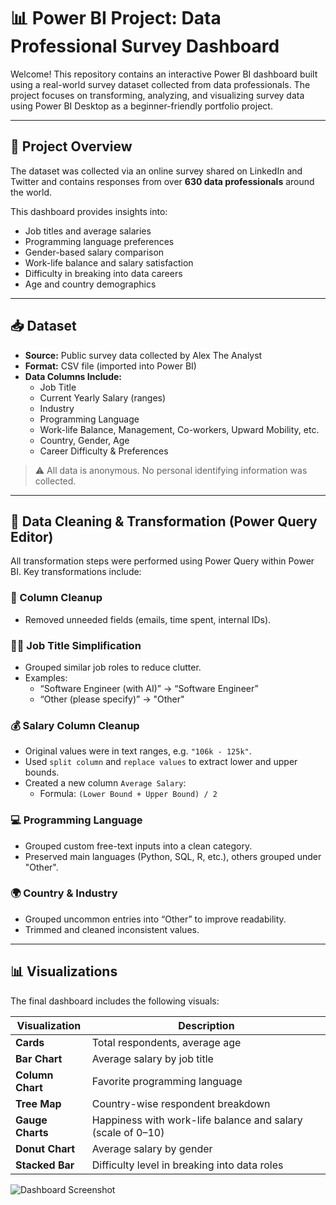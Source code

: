 # 📊 Power BI Project: Data Professional Survey Dashboard

Welcome! This repository contains an interactive Power BI dashboard built using a real-world survey dataset collected from data professionals. The project focuses on transforming, analyzing, and visualizing survey data using Power BI Desktop as a beginner-friendly portfolio project.

---

## 📁 Project Overview

The dataset was collected via an online survey shared on LinkedIn and Twitter and contains responses from over **630 data professionals** around the world.

This dashboard provides insights into:
- Job titles and average salaries
- Programming language preferences
- Gender-based salary comparison
- Work-life balance and salary satisfaction
- Difficulty in breaking into data careers
- Age and country demographics

---

## 📥 Dataset

- **Source:** Public survey data collected by Alex The Analyst
- **Format:** CSV file (imported into Power BI)
- **Data Columns Include:**
  - Job Title
  - Current Yearly Salary (ranges)
  - Industry
  - Programming Language
  - Work-life Balance, Management, Co-workers, Upward Mobility, etc.
  - Country, Gender, Age
  - Career Difficulty & Preferences

> ⚠️ All data is anonymous. No personal identifying information was collected.

---

## 🧹 Data Cleaning & Transformation (Power Query Editor)

All transformation steps were performed using Power Query within Power BI. Key transformations include:

### 🔻 Column Cleanup
- Removed unneeded fields (emails, time spent, internal IDs).

### 🧑‍💼 Job Title Simplification
- Grouped similar job roles to reduce clutter.
- Examples:
  - “Software Engineer (with AI)” → “Software Engineer”
  - “Other (please specify)” → "Other"

### 💰 Salary Column Cleanup
- Original values were in text ranges, e.g. `"106k - 125k"`.
- Used `split column` and `replace values` to extract lower and upper bounds.
- Created a new column `Average Salary`:
  - Formula: `(Lower Bound + Upper Bound) / 2`

### 💻 Programming Language
- Grouped custom free-text inputs into a clean category.
- Preserved main languages (Python, SQL, R, etc.), others grouped under "Other".

### 🌍 Country & Industry
- Grouped uncommon entries into “Other” to improve readability.
- Trimmed and cleaned inconsistent values.

---

## 📊 Visualizations

The final dashboard includes the following visuals:

| Visualization | Description |
|---------------|-------------|
| **Cards** | Total respondents, average age |
| **Bar Chart** | Average salary by job title |
| **Column Chart** | Favorite programming language |
| **Tree Map** | Country-wise respondent breakdown |
| **Gauge Charts** | Happiness with work-life balance and salary (scale of 0–10) |
| **Donut Chart** | Average salary by gender |
| **Stacked Bar** | Difficulty level in breaking into data roles |

![Dashboard Screenshot](images/dashboard.png)

